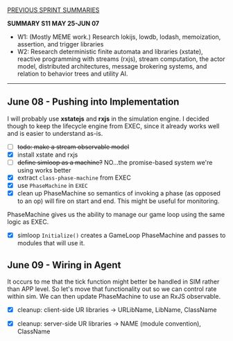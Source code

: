 [PREVIOUS SPRINT SUMMARIES](00-dev-archives/sprint-summaries.md)

**SUMMARY S11 MAY 25-JUN 07**

* W1: (Mostly MEME work.) Research lokijs, lowdb, lodash, memoization, assertion, and trigger libraries
* W2: Research deterministic finite automata and libraries (xstate), reactive programming with streams (rxjs), stream computation, the actor model, distributed architectures, message brokering systems, and relation to behavior trees and utility AI.

---
## June 08 - Pushing into Implementation

I will probably use **xstatejs** and **rxjs** in the simulation engine. I decided though to keep the lifecycle engine from EXEC, since it already works well and is easier to understand as-is.

* [ ] ~~todo: make a stream observable model~~
* [x] install xstate and rxjs
* [ ] ~~define simloop as a machine?~~
  NO...the promise-based system we're using works better
* [x] extract `class-phase-machine` from EXEC
* [x] use `PhaseMachine` in `EXEC`
* [x] clean up PhaseMachine so semantics of invoking a phase (as opposed to an op) will fire on start and end. This might be useful for monitoring.

PhaseMachine gives us the ability to manage our game loop using the same logic as EXEC. 

* [x] simloop `Initialize()` creates a GameLoop PhaseMachine and passes to modules that will use it.

## June 09 - Wiring in Agent

It occurs to me that the tick function might better be handled in SIM rather than APP level. So let's move that functionality out so we can control rate within sim. We can then update PhaseMachine to use an RxJS observable.

* [x] cleanup: client-side UR libraries -> URLibName, LibName, ClassName
* [x] cleanup: server-side UR libraries -> NAME (module convention), ClassName











